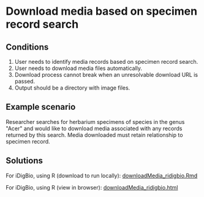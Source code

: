 # Download media based on specimen record search

## Conditions

1. User needs to identify media records based on specimen record search.
1. User needs to download media files automatically.
1. Download process cannot break when an unresolvable download URL is passed.
1. Output should be a directory with image files.

## Example scenario

Researcher searches for herbarium specimens of species in the genus "Acer" and would like to download media associated with any records returned by this search. Media downloaded must retain relationship to specimen record.

## Solutions

For iDigBio, using R (download to run locally): [downloadMedia_ridigbio.Rmd](https://github.com/biodiversity-specimen-data/howto-specimen-data-R/blob/master/solutions/downloadMedia_ridigbio.Rmd)

For iDigBio, using R (view in browser): [downloadMedia_ridigbio.html](https://biodiversity-specimen-data.github.io/howto-specimen-data-R/downloadMedia_ridigbio.html)
